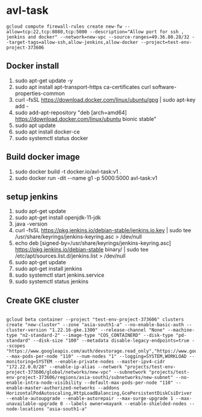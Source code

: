 # avl-task
```
gcloud compute firewall-rules create new-fw --allow=tcp:22,tcp:8080,tcp:5000 --description="Allow port for ssh , jenkins and docker" --network=new-vpc --source-ranges=49.36.80.28/32 --target-tags=allow-ssh,allow-jenkins,allow-docker --project=test-env-project-373606

```

## Docker install
1. sudo apt-get update -y
2. sudo apt install apt-transport-https ca-certificates curl software-properties-common
3. curl -fsSL https://download.docker.com/linux/ubuntu/gpg | sudo apt-key add -
4. sudo add-apt-repository "deb [arch=amd64] https://download.docker.com/linux/ubuntu bionic stable"
5. sudo apt update
6. sudo apt install docker-ce
7. sudo systemctl status docker

## Build docker image
1. sudo docker build -t docker.io/avl-task:v1 .
2. sudo docker run -dit --name g1 -p 5000:5000 avl-task:v1 
   
## setup jenkins

1. sudo apt-get update
2. sudo apt-get install openjdk-11-jdk
3. java -version
4. curl -fsSL https://pkg.jenkins.io/debian-stable/jenkins.io.key | sudo tee \
  /usr/share/keyrings/jenkins-keyring.asc > /dev/null
5. echo deb [signed-by=/usr/share/keyrings/jenkins-keyring.asc] \
  https://pkg.jenkins.io/debian-stable binary/ | sudo tee \
  /etc/apt/sources.list.d/jenkins.list > /dev/null
6. sudo apt-get update
7. sudo apt-get install jenkins
8. sudo systemctl start jenkins.service
9. sudo systemctl status jenkins
  
## Create GKE cluster 

```

gcloud beta container --project "test-env-project-373606" clusters create "new-cluster" --zone "asia-south1-a" --no-enable-basic-auth --cluster-version "1.22.16-gke.1300" --release-channel "None" --machine-type "n2-standard-2" --image-type "COS_CONTAINERD" --disk-type "pd-standard" --disk-size "100" --metadata disable-legacy-endpoints=true --scopes "https://www.googleapis.com/auth/devstorage.read_only","https://www.googleapis.com/auth/logging.write","https://www.googleapis.com/auth/monitoring","https://www.googleapis.com/auth/servicecontrol","https://www.googleapis.com/auth/service.management.readonly","https://www.googleapis.com/auth/trace.append" --max-pods-per-node "110" --num-nodes "1" --logging=SYSTEM,WORKLOAD --monitoring=SYSTEM --enable-private-nodes --master-ipv4-cidr "172.22.0.0/28" --enable-ip-alias --network "projects/test-env-project-373606/global/networks/new-vpc" --subnetwork "projects/test-env-project-373606/regions/asia-south1/subnetworks/new-subnet" --no-enable-intra-node-visibility --default-max-pods-per-node "110" --enable-master-authorized-networks --addons HorizontalPodAutoscaling,HttpLoadBalancing,GcePersistentDiskCsiDriver --enable-autoupgrade --enable-autorepair --max-surge-upgrade 1 --max-unavailable-upgrade 0 --labels owner=mayank --enable-shielded-nodes --node-locations "asia-south1-a"

```


